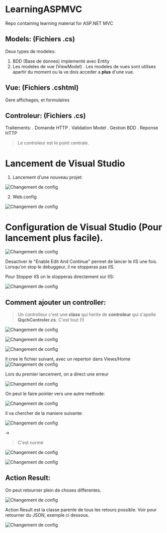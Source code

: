 # LearningASPMVC
Repo containing learning material for ASP.NET MVC

## Models: (Fichiers .cs)

Deux types de modeles:

1. BDD (Base de donnes) implementé avec Entity
2. Les modeles de vue (ViewModel)
. Les modeles de vues sont utilises apartir du moment ou la ve dois acceder a **plus** d'une vue.



## Vue: (Fichiers .cshtml)

Gere affichages, et formulaires

## Controleur: (Fichiers .cs)

Traitements:
. Domande HTTP
. Validation Model
. Gestion BDD
. Reponse HTTP

> Le controleur est le point centrale.

# Lancement de Visual Studio 

1. Lancement d'une nouveau projet:

![Changement de config](/images/01.01_StructureDunProjet.png)

2. Web.config

![Changement de config](/images/01.02_WebConfig.png)

# Configuration de Visual Studio (Pour lancement plus facile).

![Changement de config](/images/01.05_ChangementConfig.png)

Desactiver le "Enable Edit And Continue" permet de lancer le IIS une fois. Lorsqu'on stop le debuggeur, il ne stopperas pas IIS.

Pour Stopper IIS on le stopperas directement sur IIS:

![Changement de config](/images/01.06_StopIIS.png)


## Comment ajouter un controller:

> Un controlleur c'est une **class** qui herite de **controleur** qui s'apelle **QqchControler.cs**. C'est tout (!)


![Changement de config](/images/01.07_AddController1.png)

![Changement de config](/images/01.07_AddController2.png)

![Changement de config](/images/01.07_AddController3.png)

Il cree le fichier suivant, avec un repertoir dans Views/Home
![Changement de config](/images/01.07_AddController4.png)


Lors du premier lancement, on a direct une erreur

![Changement de config](/images/01.08_FirstRun.png)

On peut le faire pointer vers une autre methode:

![Changement de config](/images/01.09_bob.png)

Il va chercher de la maniere suivante:

![Changement de config](/images/01.10_Cheminement.png)

->

> C'est normé



![Changement de config](/images/01.11_CreationHTML.png)

![Changement de config](/images/01.12_Result.png)

## Action Result:

On peut retourner plein de choses differentes.

![Changement de config](/images/01.13_ActionResult.png)

Action Result est la classe parente de tous les retours possible.
Voir pour retourner du JSON, exemple ci dessous.

![Changement de config](/images/01.14_ActionResultParent.png)
